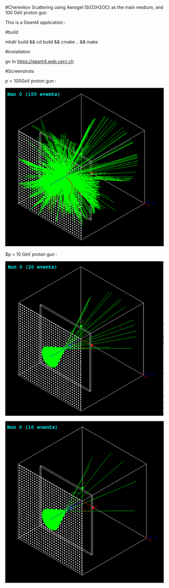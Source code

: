 #Cherenkov Scattering using Aerogel (SiO2H2OC) as the main medium, and 100 GeV proton gun


This is a Geant4 application :

#build

mkdir build && cd build && cmake .. &&  make


#installation

go to https://geant4.web.cern.ch


#Screenshots

$p = 100 GeV$ proton gun :

![alt text](https://github.com/Abdoelabassi/geant4-simulation/blob/develop/screenshots/Run-100.png?raw=true)

$p = 10 GeV proton gun :

![alt text](https://github.com/Abdoelabassi/geant4-simulation/blob/develop/screenshots/10momGeVproton.png?raw=true)

![alt text](https://github.com/Abdoelabassi/geant4-simulation/blob/develop/screenshots/10gevmom-proton.png?raw=true)

